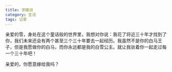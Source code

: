 ```yaml
---
title: 求婚词
category: 生活
tags: 记录
---
```


亲爱的雪，身处在这个童话般的世界里，我想对你说：我花了将近三十年才找到了你，我们未来还会有两个甚至三个三十年要去一起经历。我虽然不是你的白马王子，但是我愿做你的白马，而你永远都是我的白雪公主。就让我驮着你一起走过每一个三十年吧！

亲爱的，你愿意嫁给我吗？

